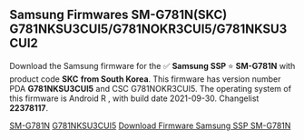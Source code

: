 <h2>Samsung Firmwares SM-G781N(SKC) G781NKSU3CUI5/G781NOKR3CUI5/G781NKSU3CUI2</h2>
Download the Samsung firmware for the ✅ <strong>Samsung SSP </strong> ⭐ <strong>SM-G781N</strong> with product code <strong>SKC</strong> <strong> from South Korea</strong>. This firmware has version number PDA <strong>G781NKSU3CUI5</strong> and CSC G781NOKR3CUI5. The operating system of this firmware is Android R , with build date 2021-09-30. Changelist <strong>22378117</strong>.


[SM-G781N](https://samfirm.shop/samsung/model/SM-G781N)
[G781NKSU3CUI5](https://samfirm.shop/samsung/pda/G781NKSU3CUI5)
[Download Firmware Samsung SSP SM-G781N](https://samfirm.shop/samsung/firmware/461483)
